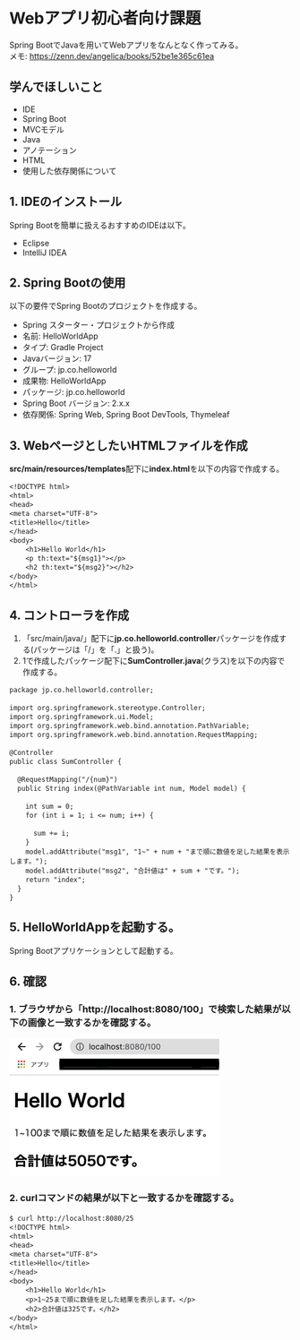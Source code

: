 # Webアプリ初心者向け課題
Spring BootでJavaを用いてWebアプリをなんとなく作ってみる。  
メモ: https://zenn.dev/angelica/books/52be1e365c61ea

## 学んでほしいこと
 - IDE
 - Spring Boot
 - MVCモデル
 - Java 
 - アノテーション
 - HTML
 - 使用した依存関係について

## 1. IDEのインストール
Spring Bootを簡単に扱えるおすすめのIDEは以下。　　
 - Eclipse
 - IntelliJ IDEA

## 2. Spring Bootの使用
以下の要件でSpring Bootのプロジェクトを作成する。
 - Spring スターター・プロジェクトから作成
 - 名前: HelloWorldApp
 - タイプ: Gradle Project
 - Javaバージョン: 17
 - グループ: jp.co.helloworld
 - 成果物: HelloWorldApp
 - パッケージ: jp.co.helloworld
 - Spring Boot バージョン: 2.x.x
 - 依存関係: Spring Web, Spring Boot DevTools, Thymeleaf

## 3. WebページとしたいHTMLファイルを作成
**src/main/resources/templates**配下に**index.html**を以下の内容で作成する。

```
<!DOCTYPE html>
<html>
<head>
<meta charset="UTF-8">
<title>Hello</title>
</head>
<body>
	<h1>Hello World</h1>
	<p th:text="${msg1}"></p>
	<h2 th:text="${msg2}"></h2>
</body>
</html>
```

## 4. コントローラを作成
1. 「src/main/java/」配下に**jp.co.helloworld.controller**パッケージを作成する(パッケージは「/」を「.」と扱う)。
2. 1で作成したパッケージ配下に**SumController.java**(クラス)を以下の内容で作成する。

```
package jp.co.helloworld.controller;

import org.springframework.stereotype.Controller;
import org.springframework.ui.Model;
import org.springframework.web.bind.annotation.PathVariable;
import org.springframework.web.bind.annotation.RequestMapping;

@Controller
public class SumController {

  @RequestMapping("/{num}")
  public String index(@PathVariable int num, Model model) {

    int sum = 0;
    for (int i = 1; i <= num; i++) {

      sum += i;
    }
    model.addAttribute("msg1", "1~" + num + "まで順に数値を足した結果を表示します。");
    model.addAttribute("msg2", "合計値は" + sum + "です。");
    return "index";
  }
}
```
## 5. HelloWorldAppを起動する。
Spring Bootアプリケーションとして起動する。

## 6. 確認
### 1. ブラウザから「http\://localhost:8080/100」で検索した結果が以下の画像と一致するかを確認する。
![hello_web](/img/hello_web.png) 

### 2. curlコマンドの結果が以下と一致するかを確認する。

```
$ curl http://localhost:8080/25
<!DOCTYPE html>
<html>
<head>
<meta charset="UTF-8">
<title>Hello</title>
</head>
<body>
	<h1>Hello World</h1>
	<p>1~25まで順に数値を足した結果を表示します。</p>
	<h2>合計値は325です。</h2>
</body>
</html>
```
